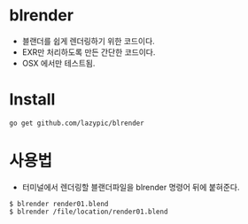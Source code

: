 # blrender
- 블랜더를 쉽게 렌더링하기 위한 코드이다.
- EXR만 처리하도록 만든 간단한 코드이다.
- OSX 에서만 테스트됨.

# Install
```
go get github.com/lazypic/blrender
```

# 사용법
- 터미널에서 렌더링할 블랜더파일을 blrender 명령어 뒤에 붙혀준다.

```
$ blrender render01.blend
$ blrender /file/location/render01.blend
```
